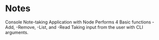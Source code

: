 # Notes
Console Note-taking Application with Node
Performs 4 Basic functions -Add, -Remove, -List, and -Read
Taking input from the user with CLI arguments.